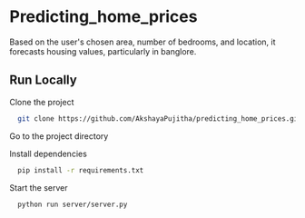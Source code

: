 #  Predicting_home_prices
Based on the user's chosen area, number of bedrooms, and location, it forecasts housing values, particularly in banglore.


## Run Locally

Clone the project

```bash
  git clone https://github.com/AkshayaPujitha/predicting_home_prices.git
```

Go to the project directory



Install dependencies

```bash
  pip install -r requirements.txt
```

Start the server

```bash
  python run server/server.py
```
